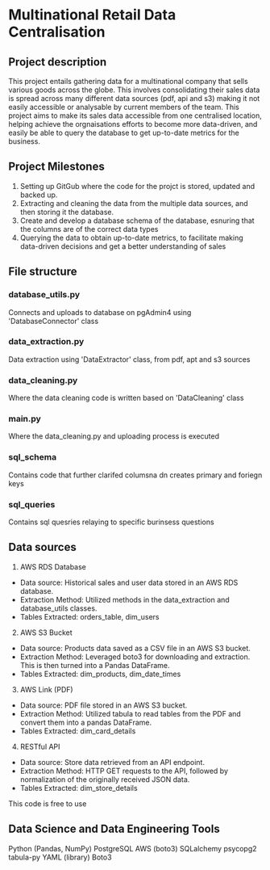 

# Multinational Retail Data Centralisation

## Project description
This project entails gathering data for a multinational company that sells various goods across the globe. This involves consolidating their sales data is spread across many different data sources (pdf, api and s3) making it not easily accessible or analysable by current members of the team. This project aims to make its sales data accessible from one centralised location, helping achieve the orgnaisations efforts to become more data-driven, and easily be able to query the database to get up-to-date metrics for the business.

## Project Milestones
1. Setting up GitGub where the code for the projct is stored, updated and backed up.
2. Extracting and cleaning the data from the multiple data sources, and then storing it the database.
3. Create and develop a database schema of the database, esnuring that the columns are of the correct data types
4. Querying the data to obtain up-to-date metrics, to facilitate making data-driven decisions and get a better understanding of sales

## File structure 
### database_utils.py
Connects and uploads to database on pgAdmin4 using 'DatabaseConnector' class

### data_extraction.py
Data extraction using 'DataExtractor' class, from pdf, apt and s3 sources

### data_cleaning.py
Where the data cleaning code is written based on 'DataCleaning' class

### main.py
Where the data_cleaning.py and uploading process is executed

### sql_schema
Contains code that further clarifed columsna dn creates primary and foriegn keys 

### sql_queries
Contains sql quesries relaying to specific burinsess questions 

## Data sources

1. AWS RDS Database
- Data source: Historical sales and user data stored in an AWS RDS database.
- Extraction Method: Utilized methods in the data_extraction and database_utils classes.
- Tables Extracted: orders_table, dim_users
2. AWS S3 Bucket
- Data source: Products data saved as a CSV file in an AWS S3 bucket.
- Extraction Method: Leveraged boto3 for downloading and extraction. This is then turned into a Pandas DataFrame.
- Tables Extracted: dim_products, dim_date_times
3. AWS Link (PDF)
- Data source: PDF file stored in an AWS S3 bucket.
- Extraction Method: Utilized tabula to read tables from the PDF and convert them into a pandas DataFrame.
- Tables Extracted: dim_card_details
4. RESTful API
- Data source: Store data retrieved from an API endpoint.
- Extraction Method: HTTP GET requests to the API, followed by normalization of the originally received JSON data. 
- Tables Extracted: dim_store_details


This code is free to use 

## Data Science and Data Engineering Tools
Python (Pandas, NumPy)
PostgreSQL
AWS (boto3)
SQLalchemy
psycopg2
tabula-py
YAML (library)
Boto3